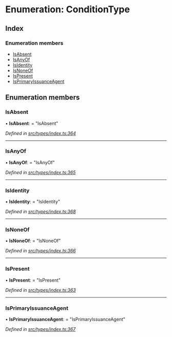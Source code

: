 # Enumeration: ConditionType

## Index

### Enumeration members

* [IsAbsent](conditiontype.md#isabsent)
* [IsAnyOf](conditiontype.md#isanyof)
* [IsIdentity](conditiontype.md#isidentity)
* [IsNoneOf](conditiontype.md#isnoneof)
* [IsPresent](conditiontype.md#ispresent)
* [IsPrimaryIssuanceAgent](conditiontype.md#isprimaryissuanceagent)

## Enumeration members

###  IsAbsent

• **IsAbsent**: = "IsAbsent"

*Defined in [src/types/index.ts:364](https://github.com/PolymathNetwork/polymesh-sdk/blob/c77f6a3e/src/types/index.ts#L364)*

___

###  IsAnyOf

• **IsAnyOf**: = "IsAnyOf"

*Defined in [src/types/index.ts:365](https://github.com/PolymathNetwork/polymesh-sdk/blob/c77f6a3e/src/types/index.ts#L365)*

___

###  IsIdentity

• **IsIdentity**: = "IsIdentity"

*Defined in [src/types/index.ts:368](https://github.com/PolymathNetwork/polymesh-sdk/blob/c77f6a3e/src/types/index.ts#L368)*

___

###  IsNoneOf

• **IsNoneOf**: = "IsNoneOf"

*Defined in [src/types/index.ts:366](https://github.com/PolymathNetwork/polymesh-sdk/blob/c77f6a3e/src/types/index.ts#L366)*

___

###  IsPresent

• **IsPresent**: = "IsPresent"

*Defined in [src/types/index.ts:363](https://github.com/PolymathNetwork/polymesh-sdk/blob/c77f6a3e/src/types/index.ts#L363)*

___

###  IsPrimaryIssuanceAgent

• **IsPrimaryIssuanceAgent**: = "IsPrimaryIssuanceAgent"

*Defined in [src/types/index.ts:367](https://github.com/PolymathNetwork/polymesh-sdk/blob/c77f6a3e/src/types/index.ts#L367)*
